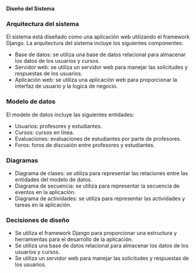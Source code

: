 **Diseño del Sistema**

### Arquitectura del sistema

El sistema está diseñado como una aplicación web utilizando el framework Django. La arquitectura del sistema incluye los siguientes componentes:

- Base de datos: se utiliza una base de datos relacional para almacenar los datos de los usuarios y cursos.
- Servidor web: se utiliza un servidor web para manejar las solicitudes y respuestas de los usuarios.
- Aplicación web: se utiliza una aplicación web para proporcionar la interfaz de usuario y la logica de negocio.

### Modelo de datos

El modelo de datos incluye las siguientes entidades:

- Usuarios: profesores y estudiantes.
- Cursos: cursos en línea.
- Evaluaciones: evaluaciones de estudiantes por parte de profesores.
- Foros: foros de discusión entre profesores y estudiantes.

### Diagramas

- Diagrama de clases: se utiliza para representar las relaciones entre las entidades del modelo de datos.
- Diagrama de secuencia: se utiliza para representar la secuencia de eventos en la aplicación.
- Diagrama de actividades: se utiliza para representar las actividades y tareas en la aplicación.

### Decisiones de diseño

- Se utiliza el framework Django para proporcionar una estructura y herramientas para el desarrollo de la aplicación.
- Se utiliza una base de datos relacional para almacenar los datos de los usuarios y cursos.
- Se utiliza un servidor web para manejar las solicitudes y respuestas de los usuarios.
